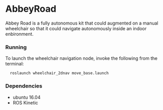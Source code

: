 # AbbeyRoad


Abbey Road is a fully autonomous kit that could augmented on a manual wheelchair so that it
could navigate autonomously inside an indoor enbironment.

### Running

To launch the wheelchair navigation node, invoke the following from the terminal: 

```
  roslaunch wheelchair_2dnav move_base.launch
```


### Dependencies
- ubuntu 16.04
- ROS Kinetic
